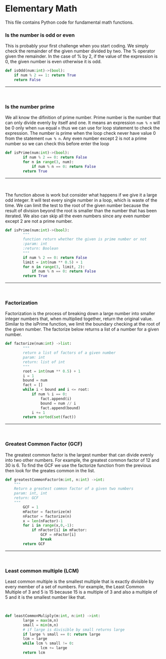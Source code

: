 # Elementary Math
This file contains Python code for fundamental math functions.
### Is the number is odd or even
This is probably your first challenge when you start coding. We simply check the remainder of the given number divided by two. The % operator given the remainder. In the case of % by 2, if the value of the expression is 0, the given number is even otherwise it is odd.
```python
def isOdd(num:int)->(bool):
    if num % 2 == 1: return True
    return False
```
---
<br>

### Is the number prime
We all know the difinition of prime number. Prime number is the number that can only divide evenly by itself and one. It means an expression ```num % n``` will be 0 only when ```num``` equal ```n``` thus we can use for loop statement to check the expression. The number is prime when the loop check never have value 0 from the statement ```num % n```. Any even number except 2 is not a prime number so we can check this before enter the loop
```python
def isPrime(num:int)->(bool):
        if num % 2 == 0: return False
        for n in range(3, num):
            if num % n == 0: return False
        return True
```
---
<br>

The function above is work but consider what happens if we give it a large odd integer. It will test every single number in a loop, which is waste of the time. We can limit the test to the root of the given number because the result of division beyond the root is smaller than the number that has been iterated. We also can skip all the even numbers since any even number except 2 are not a prime number.
```python
def isPrime(num:int)->(bool):
        """
        function return whether the given is prime number or not
        :param: int
        :return: Boolean
        """
        if num % 2 == 0: return False
        limit = int(num ** 0.5) + 1
        for n in range(3, limit, 2):
            if num % n == 0: return False
        return True

```
---
<br>

### Factorization
Factorization is the process of breaking down a large number into smaller integer numbers that, when multiplied together, return the original value.
Similar to the isPrime function, we limit the boundary checking at the root of the given number. The factorize below returns a list of a number for a given number.
```python
def factorize(num:int) ->list:
        """
        return a list of factors of a given number
        param: int
        return: list of int
        """
        root = int(num ** 0.5) + 1
        i = 1
        bound = num
        fact = []
        while i < bound and i <= root:
            if num % i == 0:
                fact.append(i)
                bound = num // i
                fact.append(bound)
            i += 1
        return sorted(set(fact))
```
---
<br>

### Greatest Common Factor (GCF)
The greatest common factor is the largest number that can divide evenly into two other numbers. For example, the greatest common factor of 12 and 30 is 6. To find the GCF we use the factorize function from the previous then look for the greates common in the list.
<br>

```python
def greatestCommonFactor(m:int, n:int) ->int:
    """
    Return a greatest common factor of a given two numbers
    param: int, int
    return: GCF
    """
        GCF = 1
        mFactor = factorize(m)
        nFactor = factorize(n)
        x = len(nFactor)-1
        for i in range(x,0,-1):
            if nFactor[i] in mFactor:
                GCF = nFactor[i]
                break
        return GCF
```
---
<br>

### Least common multiple (LCM)
Least common multiple is the smallest multiple that is exactly divisible by every member of a set of numbers. For example, the Least Common Multiple of 3 and 5 is 15 because 15 is a multiple of 3 and also a multiple of 5 and it is the smallest number like that.

<br>

```python
def leastCommonMuliply(m:int, n:int) ->int:       
        large = max(m,n)
        small = min(m,n)
        # if large is divisible by small returns large       
        if large % small == 0: return large        
        lcm = large
        while lcm % small != 0:
                lcm += large
        return lcm
```


